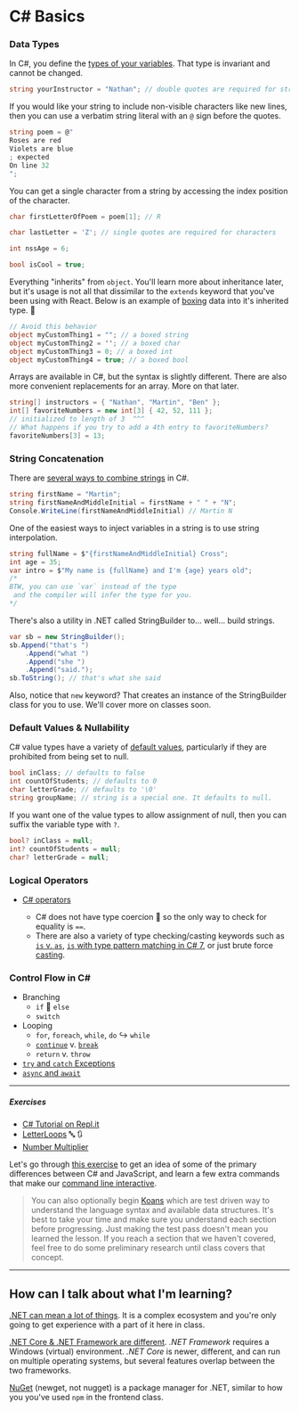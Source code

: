 # C# Basics

### Data Types
In C#, you define the [types of your variables](https://docs.microsoft.com/en-us/dotnet/csharp/language-reference/keywords/built-in-types-table). That type is invariant and cannot be changed.
```cs
string yourInstructor = "Nathan"; // double quotes are required for strings
```
If you would like your string to include non-visible characters like new lines, then you can use a verbatim string literal with an `@` sign before the quotes.
```cs
string poem = @"
Roses are red
Violets are blue
; expected
On line 32
";
```

You can get a single character from a string by accessing the index position of the character.
```cs
char firstLetterOfPoem = poem[1]; // R
```

```cs
char lastLetter = 'Z'; // single quotes are required for characters
```
```cs
int nssAge = 6;
```
```cs
bool isCool = true;
```

Everything "inherits" from `object`. You'll learn more about inheritance later, but it's usage is not all that dissimilar to the `extends` keyword that you've been using with React. Below is an example of [boxing](https://docs.microsoft.com/en-us/dotnet/csharp/programming-guide/types/boxing-and-unboxing) data into it's inherited type. :boxing_glove:
```cs
// Avoid this behavior
object myCustomThing1 = ""; // a boxed string
object myCustomThing2 = ''; // a boxed char
object myCustomThing3 = 0; // a boxed int
object myCustomThing4 = true; // a boxed bool
```
Arrays are available in C#, but the syntax is slightly different. There are also more convenient replacements for an array. More on that later.
```cs
string[] instructors = { "Nathan", "Martin", "Ben" };
int[] favoriteNumbers = new int[3] { 42, 52, 111 };
// initialized to length of 3  ^^^
// What happens if you try to add a 4th entry to favoriteNumbers?
favoriteNumbers[3] = 13;
```

### String Concatenation
There are [several ways to combine strings](https://docs.microsoft.com/en-us/dotnet/csharp/how-to/concatenate-multiple-strings) in C#.
```cs
string firstName = "Martin";
string firstNameAndMiddleInitial = firstName + " " + "N";
Console.WriteLine(firstNameAndMiddleInitial) // Martin N
```
One of the easiest ways to inject variables in a string is to use string interpolation.
```cs
string fullName = $"{firstNameAndMiddleInitial} Cross";
int age = 35;
var intro = $"My name is {fullName} and I'm {age} years old";
/*
BTW, you can use `var` instead of the type
 and the compiler will infer the type for you.
*/
```

There's also a utility in .NET called StringBuilder to... well... build strings.
```cs
var sb = new StringBuilder();
sb.Append("that's ")
    .Append("what ")
    .Append("she ")
    .Append("said.");
sb.ToString(); // that's what she said
```
Also, notice that `new` keyword? That creates an instance of the StringBuilder class for you to use. We'll cover more on classes soon.

### Default Values & Nullability
C# value types have a variety of [default values](https://docs.microsoft.com/en-us/dotnet/csharp/language-reference/keywords/default-values-table), particularly if they are prohibited from being set to null.
```cs
bool inClass; // defaults to false
int countOfStudents; // defaults to 0
char letterGrade; // defaults to '\0'
string groupName; // string is a special one. It defaults to null.
```

If you want one of the value types to allow assignment of null, then you can suffix the variable type with `?`.
```cs
bool? inClass = null;
int? countOfStudents = null;
char? letterGrade = null;
```

### Logical Operators
- [C# operators](https://docs.microsoft.com/en-us/dotnet/csharp/language-reference/operators/)

	- C# does not have type coercion :raised_hands: so the only way to check for equality is `==`.
	- There are also a variety of type checking/casting keywords such as [`is` v. `as`](https://stackoverflow.com/a/3786390), [`is` with type pattern matching in C# 7](https://docs.microsoft.com/en-us/dotnet/csharp/language-reference/keywords/is#-type-pattern-), or just brute force [casting](https://docs.microsoft.com/en-us/dotnet/csharp/programming-guide/types/casting-and-type-conversions#explicit-conversions).

### Control Flow in C#
- Branching
	- `if` :twisted_rightwards_arrows: `else`
	- `switch`
- Looping
	- `for`, `foreach`, `while`, `do` :arrow_right_hook: `while`
	- [`continue`](https://docs.microsoft.com/en-us/dotnet/csharp/language-reference/keywords/continue) v. [`break`](https://docs.microsoft.com/en-us/dotnet/csharp/language-reference/keywords/break)
	- `return` v. `throw`
- [`try` and `catch` Exceptions](https://docs.microsoft.com/en-us/dotnet/csharp/programming-guide/exceptions/index)
- [`async` and `await`](https://docs.microsoft.com/en-us/dotnet/csharp/programming-guide/concepts/async/control-flow-in-async-programs)

***

##### Exercises

- [C# Tutorial on Repl.it](https://repl.it/community/classrooms/20702)
- [LetterLoops](https://github.com/nss-evening-cohort-8/bangazon-inc/blob/master/orientation/exercises/LetterLoops.md) :abc: :arrows_clockwise:
- [Number Multiplier](https://github.com/nss-evening-cohort-8/bangazon-inc/blob/master/orientation/exercises/NumberMultiplier.md)

Let's go through [this exercise](https://github.com/nss-evening-cohort-8/bangazon-inc/blob/master/orientation/02_FIRST_EXECUTABLE.md) to get an idea of some of the primary differences between C# and JavaScript, and learn a few extra commands that make our [command line interactive](https://github.com/nss-evening-cohort-8/bangazon-inc/blob/master/orientation/13_CLI_IO.md).

> You can also optionally begin [Koans](https://github.com/NotMyself/DotNetCoreKoans) which are test driven way to understand the language syntax and available data structures. It's best to take your time and make sure you understand each section before progressing. Just making the test pass doesn't mean you learned the lesson. If you reach a section that we haven't covered, feel free to do some preliminary research until class covers that concept.

***

## How can I talk about what I'm learning?

[.NET can mean a lot of things](https://www.microsoft.com/net/learn/what-is-dotnet). It is a complex ecosystem and you're only going to get experience with a part of it here in class.

[.NET Core & .NET Framework are different](https://docs.microsoft.com/en-us/dotnet/standard/choosing-core-framework-server). _.NET Framework_ requires a Windows (virtual) environment. _.NET Core_ is newer, different, and can run on multiple operating systems, but several features overlap between the two frameworks.

[NuGet](https://www.nuget.org/) (newget, not nugget) is a package manager for .NET, similar to how you you've used `npm` in the frontend class.
